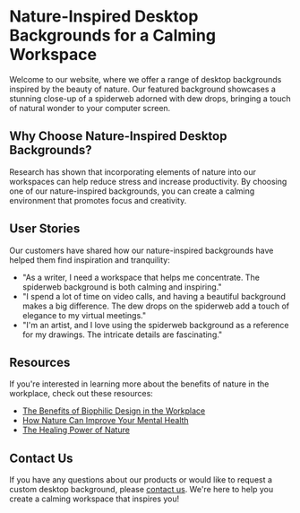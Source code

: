<!--font:Poppins-->

# Nature-Inspired Desktop Backgrounds for a Calming Workspace

Welcome to our website, where we offer a range of desktop backgrounds inspired by the beauty of nature. Our featured background showcases a stunning close-up of a spiderweb adorned with dew drops, bringing a touch of natural wonder to your computer screen.

## Why Choose Nature-Inspired Desktop Backgrounds?

Research has shown that incorporating elements of nature into our workspaces can help reduce stress and increase productivity. By choosing one of our nature-inspired backgrounds, you can create a calming environment that promotes focus and creativity.

## User Stories

Our customers have shared how our nature-inspired backgrounds have helped them find inspiration and tranquility:

- "As a writer, I need a workspace that helps me concentrate. The spiderweb background is both calming and inspiring."
- "I spend a lot of time on video calls, and having a beautiful background makes a big difference. The dew drops on the spiderweb add a touch of elegance to my virtual meetings."
- "I'm an artist, and I love using the spiderweb background as a reference for my drawings. The intricate details are fascinating."

## Resources

If you're interested in learning more about the benefits of nature in the workplace, check out these resources:

- [The Benefits of Biophilic Design in the Workplace](#)
- [How Nature Can Improve Your Mental Health](#)
- [The Healing Power of Nature](#)

## Contact Us

If you have any questions about our products or would like to request a custom desktop background, please [contact us](#). We're here to help you create a calming workspace that inspires you!

<!--

Write me content for website with wallpaper which alt text is:

"A close-up of a spiderweb with dew drops"

The name/title of the page should not be 1:1 copy of the alt text but rather a real content of the website which is using this wallpaper.

- Use markdown format 
- Start with heading
- Heading should be short and concise
- The content should look like a real website 
- The website should not be about the wallpaper, wallpaper is just a related background
- Heading should be contain work "wallpaper" or "background"
- Include real sections like references, contact, user stories, etc. use things relevant to the page purpose.
- Feel free to use structure like headings, bullets, numbering, blockquotes, paragraphs, horizontal lines, etc.
- You can use formatting like bold or _italic_
- You can include UTF-8 emojis
- Links should be only #hash anchors (and you can refer to the document itself)
- Do not include images


---


# Enhance Your Workspace with Nature-Inspired Wallpaper

Welcome to our website, where we offer a variety of nature-inspired wallpapers to enhance your workspace. Our featured wallpaper is a close-up of a spiderweb with dew drops, adding a touch of natural beauty to your desktop background.

## Why Choose Nature-Inspired Wallpaper?

Studies have shown that exposure to nature can reduce stress and improve productivity. By incorporating nature-inspired elements into your workspace, you can create a more calming and relaxing environment. Our selection of wallpapers allows you to bring the beauty of nature indoors, without leaving your desk.

## User Stories

Our customers love our nature-inspired wallpapers! Here are some examples of how they've incorporated them into their workspaces:

- "I work in a windowless office, and having a nature-inspired wallpaper on my computer screen helps me feel more connected to the outdoors."
- "As a graphic designer, I'm always looking for inspiration. The colors and textures in the nature-inspired wallpapers help spark my creativity."
- "I spend a lot of time on video calls, and having a beautiful background makes a big difference. The spiderweb wallpaper is subtle but adds a nice touch."

## References

Looking for more information on the benefits of nature in the workplace? Check out these resources:

- [The Benefits of Bringing Nature Into Your Workspace](#)
- [How Nature Can Make You Kinder, Happier, and More Creative](#)
- [The Biophilia Hypothesis](#)

## Contact Us

If you have any questions about our products or would like to inquire about custom wallpaper designs, please don't hesitate to [contact us](#). We're here to help you create a workspace that inspires you!


---


Heading should not include word "wallpaper". The website should not be about the wallpaper itself, wallpaper is just a related background, rewrite whole content.


---


# Find Inspiration in Nature with Our Desktop Backgrounds

Welcome to our website, where we offer a range of desktop backgrounds inspired by the beauty of nature. Our featured background is a stunning close-up of a spiderweb adorned with dew drops, adding a touch of natural wonder to your computer screen.

## Why Choose Nature-Inspired Desktop Backgrounds?

Research has shown that incorporating elements of nature into our workspaces can help reduce stress and increase productivity. By choosing one of our nature-inspired backgrounds, you can bring a sense of calm and tranquility to your digital workspace.

## User Stories

Our customers have shared how our nature-inspired backgrounds have helped them find inspiration and focus:

- "As a writer, I need a workspace that helps me concentrate. The spiderweb background is both calming and inspiring."
- "I spend a lot of time on video calls, and having a beautiful background makes a big difference. The dew drops on the spiderweb add a touch of elegance to my virtual meetings."
- "I'm an artist, and I love using the spiderweb background as a reference for my drawings. The intricate details are fascinating."

## Resources

If you're interested in learning more about the benefits of nature in the workplace, check out these resources:

- [The Benefits of Biophilic Design in the Workplace](#)
- [How Nature Can Improve Your Mental Health](#)
- [The Healing Power of Nature](#)

## Contact Us

If you have any questions about our products or would like to request a custom desktop background, please [contact us](#). We're here to help you find inspiration in nature!


---


Heading is too long, rewrite whole content.


---


# Connect with Nature Through Our Desktop Backgrounds

Welcome to our website, where we offer a range of desktop backgrounds inspired by the beauty of nature. Our featured background showcases a stunning close-up of a spiderweb adorned with dew drops, bringing a touch of natural wonder to your computer screen.

## Why Choose Nature-Inspired Desktop Backgrounds?

Research has shown that incorporating elements of nature into our workspaces can help reduce stress and increase productivity. By choosing one of our nature-inspired backgrounds, you can bring a sense of calm and tranquility to your digital workspace.

## User Stories

Our customers have shared how our nature-inspired backgrounds have helped them connect with nature and find inspiration:

- "As a writer, I need a workspace that helps me concentrate. The spiderweb background is both calming and inspiring."
- "I spend a lot of time on video calls, and having a beautiful background makes a big difference. The dew drops on the spiderweb add a touch of elegance to my virtual meetings."
- "I'm an artist, and I love using the spiderweb background as a reference for my drawings. The intricate details are fascinating."

## Resources

If you're interested in learning more about the benefits of nature in the workplace, check out these resources:

- [The Benefits of Biophilic Design in the Workplace](#)
- [How Nature Can Improve Your Mental Health](#)
- [The Healing Power of Nature](#)

## Contact Us

If you have any questions about our products or would like to request a custom desktop background, please [contact us](#). We're here to help you connect with nature and find inspiration!


---


Heading is too long, rewrite whole content.


---


# Nature-Inspired Desktop Backgrounds for a Calming Workspace

Welcome to our website, where we offer a range of desktop backgrounds inspired by the beauty of nature. Our featured background showcases a stunning close-up of a spiderweb adorned with dew drops, bringing a touch of natural wonder to your computer screen.

## Why Choose Nature-Inspired Desktop Backgrounds?

Research has shown that incorporating elements of nature into our workspaces can help reduce stress and increase productivity. By choosing one of our nature-inspired backgrounds, you can create a calming environment that promotes focus and creativity.

## User Stories

Our customers have shared how our nature-inspired backgrounds have helped them find inspiration and tranquility:

- "As a writer, I need a workspace that helps me concentrate. The spiderweb background is both calming and inspiring."
- "I spend a lot of time on video calls, and having a beautiful background makes a big difference. The dew drops on the spiderweb add a touch of elegance to my virtual meetings."
- "I'm an artist, and I love using the spiderweb background as a reference for my drawings. The intricate details are fascinating."

## Resources

If you're interested in learning more about the benefits of nature in the workplace, check out these resources:

- [The Benefits of Biophilic Design in the Workplace](#)
- [How Nature Can Improve Your Mental Health](#)
- [The Healing Power of Nature](#)

## Contact Us

If you have any questions about our products or would like to request a custom desktop background, please [contact us](#). We're here to help you create a calming workspace that inspires you!


---


Write me a Google font which is best fitting for the website.

Pick from the list:
- Montserrat
- Exo 2
- Roboto
- Great Vibes
- Poppins
- Alegreya
- Futura
- Open Sans
- Dancing Script
- Inter
- IBM Plex Sans
- Barlow Condensed
- Lobster
- Playfair Display
- Orbitron
- Lato
- Raleway


Write just the font name nothing else.


---


Poppins

-->
